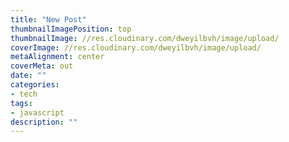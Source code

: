 ```yaml
---
title: "New Post"
thumbnailImagePosition: top
thumbnailImage: //res.cloudinary.com/dweyilbvh/image/upload/
coverImage: //res.cloudinary.com/dweyilbvh/image/upload/
metaAlignment: center
coverMeta: out
date: ""
categories:
- tech
tags:
- javascript
description: ""
---
```


<!--more-->
